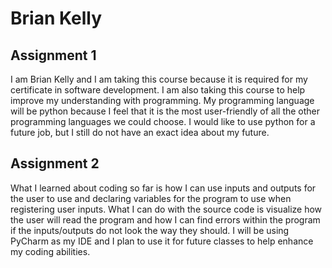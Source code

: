 # Brian Kelly

## Assignment 1

I am Brian Kelly and I am taking this course because it is required for my certificate in software development. I am also taking this course to help improve my understanding with programming. My programming language will be python because I feel that it is the most user-friendly of all the other programming languages we could choose. I would like to use python for a future job, but I still do not have an exact idea about my future.

## Assignment 2

What I learned about coding so far is how I can use inputs and outputs for the user to use and declaring variables for the program to use when registering user inputs. What I can do with the source code is visualize how the user will read the program and how I can find errors within the program if the inputs/outputs do not look the way they should. I will be using PyCharm as my IDE and I plan to use it for future classes to help enhance my coding abilities.

